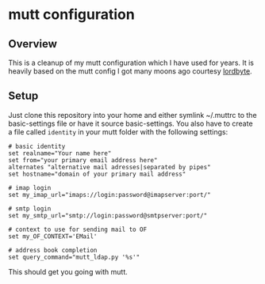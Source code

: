 # mutt configuration

## Overview
This is a cleanup of my mutt configuration which I have used for years. It is
heavily based on the mutt config I got many moons ago courtesy
[lordbyte](https://twitter.com/lordbyte).

## Setup
Just clone this repository into your home and either symlink ~/.muttrc to the
basic-settings file or have it source basic-settings. You also have to create
a file called `identity` in your mutt folder with the following settings:


    # basic identity
    set realname="Your name here"
    set from="your primary email address here"
    alternates "alternative mail adresses|separated by pipes"
    set hostname="domain of your primary mail address"

    # imap login
    set my_imap_url="imaps://login:password@imapserver:port/"

    # smtp login
    set my_smtp_url="smtp://login:password@smtpserver:port/"

    # context to use for sending mail to OF
    set my_OF_CONTEXT='EMail'

    # address book completion
    set query_command="mutt_ldap.py '%s'"


This should get you going with mutt.
